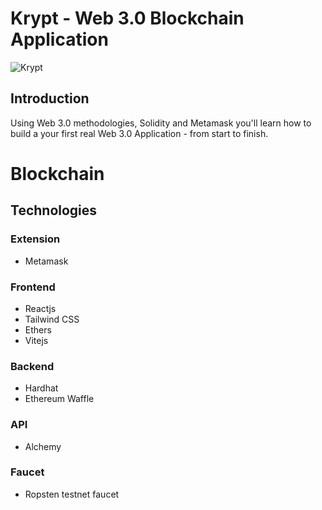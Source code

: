 # Krypt - Web 3.0 Blockchain Application
![Krypt](https://i.ibb.co/DVF4tNW/image.png)

## Introduction

Using Web 3.0 methodologies, Solidity and Metamask you'll learn how to build a your first real Web 3.0 Application - from start to finish.


# Blockchain

## Technologies
### Extension
- Metamask

### Frontend
- Reactjs
- Tailwind CSS
- Ethers
- Vitejs

### Backend
- Hardhat
- Ethereum Waffle

### API
- Alchemy

### Faucet
- Ropsten testnet faucet

